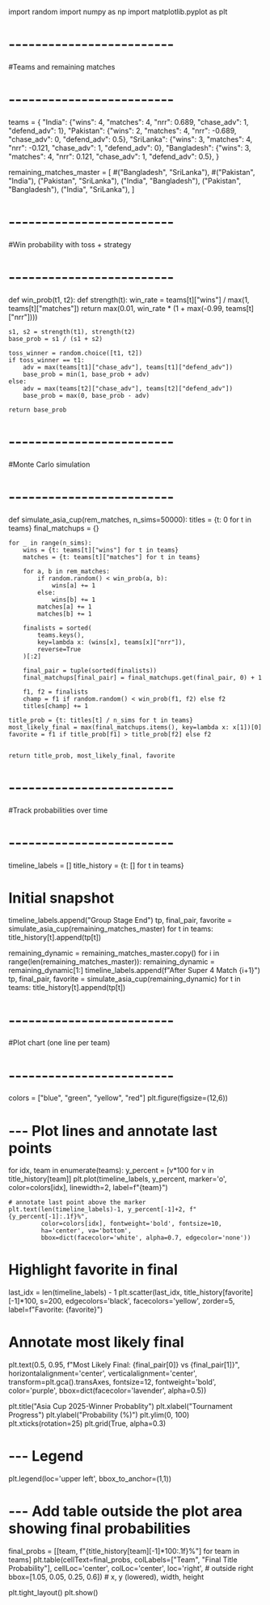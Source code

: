 import random
import numpy as np
import matplotlib.pyplot as plt

# -------------------------
#Teams and remaining matches
# -------------------------
teams = {
    "India":      {"wins": 4, "matches": 4, "nrr": 0.689, "chase_adv": 1, "defend_adv": 1},
    "Pakistan":   {"wins": 2, "matches": 4, "nrr": -0.689, "chase_adv": 0, "defend_adv": 0.5},
    "SriLanka":   {"wins": 3, "matches": 4, "nrr": -0.121, "chase_adv": 1, "defend_adv": 0},
    "Bangladesh": {"wins": 3, "matches": 4, "nrr": 0.121, "chase_adv": 1, "defend_adv": 0.5},
}

remaining_matches_master = [
    #("Bangladesh", "SriLanka"),
    #("Pakistan", "India"),
    ("Pakistan", "SriLanka"),
    ("India", "Bangladesh"),
    ("Pakistan", "Bangladesh"),
    ("India", "SriLanka"),
]

# -------------------------
#Win probability with toss + strategy
# -------------------------
def win_prob(t1, t2):
    def strength(t):
        win_rate = teams[t]["wins"] / max(1, teams[t]["matches"])
        return max(0.01, win_rate * (1 + max(-0.99, teams[t]["nrr"])))

    s1, s2 = strength(t1), strength(t2)
    base_prob = s1 / (s1 + s2)

    toss_winner = random.choice([t1, t2])
    if toss_winner == t1:
        adv = max(teams[t1]["chase_adv"], teams[t1]["defend_adv"])
        base_prob = min(1, base_prob + adv)
    else:
        adv = max(teams[t2]["chase_adv"], teams[t2]["defend_adv"])
        base_prob = max(0, base_prob - adv)

    return base_prob

# -------------------------
#Monte Carlo simulation
# -------------------------
def simulate_asia_cup(rem_matches, n_sims=50000):
    titles = {t: 0 for t in teams}
    final_matchups = {}

    for _ in range(n_sims):
        wins = {t: teams[t]["wins"] for t in teams}
        matches = {t: teams[t]["matches"] for t in teams}

        for a, b in rem_matches:
            if random.random() < win_prob(a, b):
                wins[a] += 1
            else:
                wins[b] += 1
            matches[a] += 1
            matches[b] += 1

        finalists = sorted(
            teams.keys(),
            key=lambda x: (wins[x], teams[x]["nrr"]),
            reverse=True
        )[:2]

        final_pair = tuple(sorted(finalists))
        final_matchups[final_pair] = final_matchups.get(final_pair, 0) + 1

        f1, f2 = finalists
        champ = f1 if random.random() < win_prob(f1, f2) else f2
        titles[champ] += 1

    title_prob = {t: titles[t] / n_sims for t in teams}
    most_likely_final = max(final_matchups.items(), key=lambda x: x[1])[0]
    favorite = f1 if title_prob[f1] > title_prob[f2] else f2


    return title_prob, most_likely_final, favorite

# -------------------------
#Track probabilities over time
# -------------------------
timeline_labels = []
title_history = {t: [] for t in teams}

# Initial snapshot
timeline_labels.append("Group Stage End")
tp, final_pair, favorite = simulate_asia_cup(remaining_matches_master)
for t in teams:
    title_history[t].append(tp[t])

remaining_dynamic = remaining_matches_master.copy()
for i in range(len(remaining_matches_master)):
    remaining_dynamic = remaining_dynamic[1:]
    timeline_labels.append(f"After Super 4 Match {i+1}")
    tp, final_pair, favorite = simulate_asia_cup(remaining_dynamic)
    for t in teams:
        title_history[t].append(tp[t])

# -------------------------
#Plot chart (one line per team)
# -------------------------
colors = ["blue", "green", "yellow", "red"]
plt.figure(figsize=(12,6))

# --- Plot lines and annotate last points
for idx, team in enumerate(teams):
    y_percent = [v*100 for v in title_history[team]]
    plt.plot(timeline_labels, y_percent, marker='o', color=colors[idx], linewidth=2, label=f"{team}")
    
    # annotate last point above the marker
    plt.text(len(timeline_labels)-1, y_percent[-1]+2, f"{y_percent[-1]:.1f}%", 
             color=colors[idx], fontweight='bold', fontsize=10,
             ha='center', va='bottom',
             bbox=dict(facecolor='white', alpha=0.7, edgecolor='none'))

# Highlight favorite in final
last_idx = len(timeline_labels) - 1
plt.scatter(last_idx, title_history[favorite][-1]*100, s=200, edgecolors='black', facecolors='yellow', zorder=5, label=f"Favorite: {favorite}")

# Annotate most likely final
plt.text(0.5, 0.95, f"Most Likely Final: {final_pair[0]} vs {final_pair[1]}",
         horizontalalignment='center', verticalalignment='center', transform=plt.gca().transAxes,
         fontsize=12, fontweight='bold', color='purple', bbox=dict(facecolor='lavender', alpha=0.5))

plt.title("Asia Cup 2025-Winner Probablity")
plt.xlabel("Tournament Progress")
plt.ylabel("Probability (%)")
plt.ylim(0, 100)
plt.xticks(rotation=25)
plt.grid(True, alpha=0.3)

# --- Legend
plt.legend(loc='upper left', bbox_to_anchor=(1,1))

# --- Add table outside the plot area showing final probabilities
final_probs = [[team, f"{title_history[team][-1]*100:.1f}%"] for team in teams]
plt.table(cellText=final_probs,
          colLabels=["Team", "Final Title Probability"],
          cellLoc='center',
          colLoc='center',
          loc='right',  # outside right
          bbox=[1.05, 0.05, 0.25, 0.6])  # x, y (lowered), width, height

plt.tight_layout()
plt.show()
